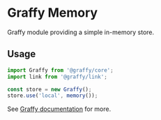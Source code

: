 # Graffy Memory

Graffy module providing a simple in-memory store.

## Usage

```js
import Graffy from '@graffy/core';
import link from '@graffy/link';

const store = new Graffy();
store.use('local', memory());
```

See [Graffy documentation](https://graffy.org) for more.
